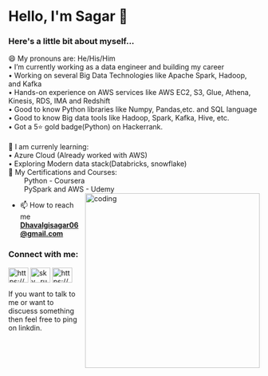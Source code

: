 <h1 align="left">Hello, I'm Sagar 👋 </h1>

<h3 align="left">Here's a little bit about myself...</h3>
😄 My pronouns are: He/His/Him</br>
 • I’m currently working as a data engineer and building my career</br>
 • Working on several Big Data Technologies like Apache Spark, Hadoop, and Kafka</br>
 • Hands-on experience on AWS services like AWS EC2, S3, Glue, Athena, Kinesis, RDS, IMA and Redshift</br>
 • Good to know Python libraries like Numpy, Pandas,etc. and SQL language</br>
 • Good to know Big data tools like Hadoop, Spark, Kafka, Hive, etc.</br>
 • Got a 5⭐ gold badge(Python) on Hackerrank.</br></br>
🧑 I am currenly learning:</br>
 • Azure Cloud (Already worked with AWS)</br>
 • Exploring Modern data stack(Databricks, snowflake)</br>
📝 My Certifications and Courses:</br>
&nbsp;&nbsp;&nbsp;&nbsp;&nbsp;&nbsp;&nbsp;&nbsp;Python - Coursera </br>
&nbsp;&nbsp;&nbsp;&nbsp;&nbsp;&nbsp;&nbsp;&nbsp;<a herf="https://www.udemy.com/certificate/UC-4b2f916e-6286-4d05-ae93-6b5a8320e0a3/" >PySpark and AWS - Udemy</a>
&nbsp;&nbsp;&nbsp;&nbsp;&nbsp;&nbsp;&nbsp;&nbsp;

<img align="right" alt="coding" width="350" src="https://user-images.githubusercontent.com/55389276/140866485-8fb1c876-9a8f-4d6a-98dc-08c4981eaf70.gif">


- 📫 How to reach me **Dhavalgisagar06@gmail.com**

<h3 align="left">Connect with me:</h3>
<p align="left">
<a href="https://www.linkedin.com/in/sagar-dhavalgi-44b18b199/" target="blank"><img align="center" src="https://raw.githubusercontent.com/rahuldkjain/github-profile-readme-generator/master/src/images/icons/Social/linked-in-alt.svg" alt="https://www.linkedin.com/in/sagar-dhavalgi-44b18b199" height="30" width="40" /></a>
<a href="https://instagram.com/sky._runner" target="blank"><img align="center" src="https://raw.githubusercontent.com/rahuldkjain/github-profile-readme-generator/master/src/images/icons/Social/instagram.svg" alt="sky._runner" height="30" width="40" /></a>
<a href="https://www.hackerrank.com/dhavalgisagar06" target="blank"><img align="center" src="https://raw.githubusercontent.com/rahuldkjain/github-profile-readme-generator/master/src/images/icons/Social/hackerrank.svg" alt="https://www.hackerrank.com/dhavalgisagar06" height="30" width="40" /></a>
</p>

If you want to talk to me or want to discuess something then feel free to ping on linkdin.
